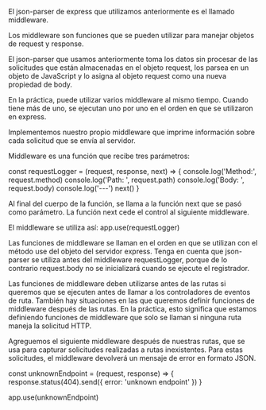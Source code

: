 El json-parser de express que utilizamos anteriormente es el llamado middleware.

Los middleware son funciones que se pueden utilizar para manejar objetos de request y response.

El json-parser que usamos anteriormente toma los datos sin procesar de las solicitudes que están almacenadas en el objeto request, los parsea en un objeto de JavaScript y lo asigna al objeto request como una nueva propiedad de body.

En la práctica, puede utilizar varios middleware al mismo tiempo. Cuando tiene más de uno, se ejecutan uno por uno en el orden en que se utilizaron en express.

Implementemos nuestro propio middleware que imprime información sobre cada solicitud que se envía al servidor.

Middleware es una función que recibe tres parámetros:

const requestLogger = (request, response, next) => {
console.log('Method:', request.method)
console.log('Path: ', request.path)
console.log('Body: ', request.body)
console.log('---')
next()
}

Al final del cuerpo de la función, se llama a la función next que se pasó como parámetro. La función next cede el control al siguiente middleware.

El middleware se utiliza así:
app.use(requestLogger)

Las funciones de middleware se llaman en el orden en que se utilizan con el método use del objeto del servidor express. Tenga en cuenta que json-parser se utiliza antes del middleware requestLogger, porque de lo contrario request.body no se inicializará cuando se ejecute el registrador.

Las funciones de middleware deben utilizarse antes de las rutas si queremos que se ejecuten antes de llamar a los controladores de eventos de ruta. También hay situaciones en las que queremos definir funciones de middleware después de las rutas. En la práctica, esto significa que estamos definiendo funciones de middleware que solo se llaman si ninguna ruta maneja la solicitud HTTP.

Agreguemos el siguiente middleware después de nuestras rutas, que se usa para capturar solicitudes realizadas a rutas inexistentes. Para estas solicitudes, el middleware devolverá un mensaje de error en formato JSON.

const unknownEndpoint = (request, response) => {
response.status(404).send({ error: 'unknown endpoint' })
}

app.use(unknownEndpoint)
